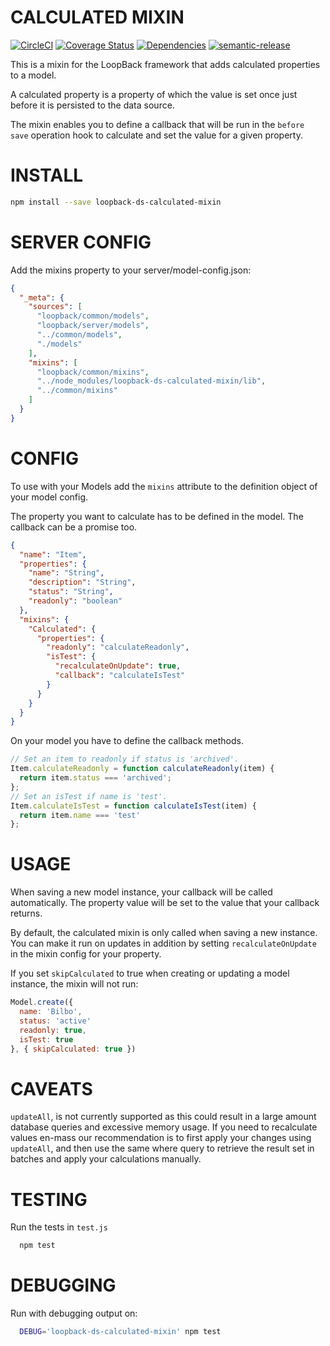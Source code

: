 CALCULATED MIXIN
================

[![CircleCI](https://circleci.com/gh/fullcube/loopback-ds-calculated-mixin.svg?style=svg)](https://circleci.com/gh/fullcube/loopback-ds-calculated-mixin) [![Coverage Status](https://coveralls.io/repos/github/fullcube/loopback-ds-calculated-mixin/badge.svg?branch=master)](https://coveralls.io/github/fullcube/loopback-ds-calculated-mixin?branch=master)  [![Dependencies](http://img.shields.io/david/fullcube/loopback-ds-calculated-mixin.svg?style=flat)](https://david-dm.org/fullcube/loopback-ds-calculated-mixin) [![semantic-release](https://img.shields.io/badge/%20%20%F0%9F%93%A6%F0%9F%9A%80-semantic--release-e10079.svg)](https://github.com/semantic-release/semantic-release)

This is a mixin for the LoopBack framework that adds calculated properties to a model.

A calculated property is a property of which the value is set once just before it is persisted to the data source.

The mixin enables you to define a callback that will be run in the `before save` operation hook to calculate and set the
value for a given property.

INSTALL
================

```bash
npm install --save loopback-ds-calculated-mixin
```

SERVER CONFIG
=============
Add the mixins property to your server/model-config.json:

```json
{
  "_meta": {
    "sources": [
      "loopback/common/models",
      "loopback/server/models",
      "../common/models",
      "./models"
    ],
    "mixins": [
      "loopback/common/mixins",
      "../node_modules/loopback-ds-calculated-mixin/lib",
      "../common/mixins"
    ]
  }
}
```

CONFIG
=============

To use with your Models add the `mixins` attribute to the definition object of your model config.

The property you want to calculate has to be defined in the model. The callback can be a promise too.

```json
{
  "name": "Item",
  "properties": {
    "name": "String",
    "description": "String",
    "status": "String",
    "readonly": "boolean"
  },
  "mixins": {
    "Calculated": {
      "properties": {
        "readonly": "calculateReadonly",
        "isTest": {
          "recalculateOnUpdate": true,
          "callback": "calculateIsTest"  
        }
      }
    }
  }
}
```

On your model you have to define the callback methods.

```javascript
// Set an item to readonly if status is 'archived'.
Item.calculateReadonly = function calculateReadonly(item) {
  return item.status === 'archived';
};
// Set an isTest if name is 'test'.
Item.calculateIsTest = function calculateIsTest(item) {
  return item.name === 'test'
};

```

USAGE
=============

When saving a new model instance, your callback will be called automatically. The property value will be set to the value
that your callback returns.

By default, the calculated mixin is only called when saving a new instance. You can make it run on updates in addition
by setting `recalculateOnUpdate` in the mixin config for your property.

If you set `skipCalculated` to true when creating or updating a model instance, the mixin will not run:

```javascript
Model.create({
  name: 'Bilbo',
  status: 'active'
  readonly: true,
  isTest: true
}, { skipCalculated: true })
```

CAVEATS
=============

`updateAll`, is not currently supported as this could result in a large amount database queries and excessive memory
usage. If you need to recalculate values en-mass our recommendation is to first apply your changes using `updateAll`,
and then use the same where query to retrieve the result set in batches and apply your calculations manually.

TESTING
=============

Run the tests in `test.js`

```bash
  npm test
```

DEBUGGING
=============

Run with debugging output on:

```bash
  DEBUG='loopback-ds-calculated-mixin' npm test
```
